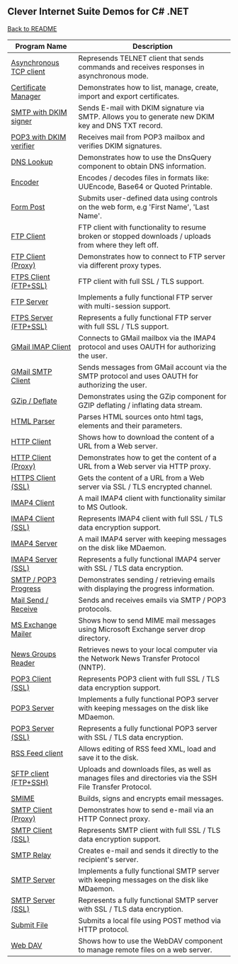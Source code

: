 ## Clever Internet Suite Demos for C# .NET

[Back to README](README.md)

| Program Name | Description |
|---|---|
|[Asynchronous TCP client](./CS/AsyncClient)|Represends TELNET client that sends commands and receives responses in asynchronous mode.|
|[Certificate Manager](./CS/CertMgr)|Demonstrates how to list, manage, create, import and export certificates.|
|[SMTP with DKIM signer](./CS/DkimSign)|Sends E-mail with DKIM signature via SMTP. Allows you to generate new DKIM key and DNS TXT record.|
|[POP3 with DKIM verifier](./CS/DkimVerify)|Receives mail from POP3 mailbox and verifies DKIM signatures.|
|[DNS Lookup](./CS/DnsLookup)|Demonstrates how to use the DnsQuery component to obtain DNS information.|
|[Encoder](./CS/Encoder)|Encodes / decodes files in formats like: UUEncode, Base64 or Quoted Printable.|
|[Form Post](./CS/FormPost)|Submits user-defined data using controls on the web form, e.g 'First Name', 'Last Name'.|
|[FTP Client](./CS/FtpClient)|FTP client with functionality to resume broken or stopped downloads / uploads from where they left off.|
|[FTP Client (Proxy)](./CS/FtpClientProxy)|Demonstrates how to connect to FTP server via different proxy types.|
|[FTPS Client (FTP+SSL)](./CS/FtpClientSSL)|FTP client with full SSL / TLS support.|
|[FTP Server](./CS/FtpServer)|Implements a fully functional FTP server with multi-session support.|
|[FTPS Server (FTP+SSL)](./CS/FtpServerSSL)|Represents a fully functional FTP server with full SSL / TLS support.|
|[GMail IMAP Client](./CS/GMailIMAP)|Connects to GMail mailbox via the IMAP4 protocol and uses OAUTH for authorizing the user.|
|[GMail SMTP Client](./CS/GMailSMTP)|Sends messages from GMail account via the SMTP protocol and uses OAUTH for authorizing the user.|
|[GZip / Deflate](./CS/GZipDeflate)|Demonstrates using the GZip component for GZIP deflating / inflating data stream.|
|[HTML Parser](./CS/HtmlParser)|Parses HTML sources onto html tags, elements and their parameters.|
|[HTTP Client](./CS/HttpClient)|Shows how to download the content of a URL from a Web server.|
|[HTTP Client (Proxy)](./CS/HttpClientProxy)|Demonstrates how to get the content of a URL from a Web server via HTTP proxy.|
|[HTTPS Client (SSL)](./CS/HttpClientSSL)|Gets the content of a URL from a Web server via SSL / TLS encrypted channel.|
|[IMAP4 Client](./CS/ImapClient)|A mail IMAP4 client with functionality similar to MS Outlook.|
|[IMAP4 Client (SSL)](./CS/ImapClientSSL)|Represents IMAP4 client with full SSL / TLS data encryption support.|
|[IMAP4 Server](./CS/ImapServer)|A mail IMAP4 server with keeping messages on the disk like MDaemon.|
|[IMAP4 Server (SSL)](./CS/ImapServerSSL)|Represents a fully functional IMAP4 server with SSL / TLS data encryption.|
|[SMTP / POP3 Progress](./CS/MailProgress)|Demonstrates sending / retrieving emails with displaying the progress information.|
|[Mail Send / Receive](./CS/MailSendReceive)|Sends and receives emails via SMTP / POP3 protocols.|
|[MS Exchange Mailer](./CS/MSExchange)|Shows how to send MIME mail messages using Microsoft Exchange server drop directory.|
|[News Groups Reader](./CS/NewsGroups)|Retrieves news to your local computer via the Network News Transfer Protocol (NNTP).|
|[POP3 Client (SSL)](./CS/Pop3ClientSSL)|Represents POP3 client with full SSL / TLS data encryption support.|
|[POP3 Server](./CS/Pop3Server)|Implements a fully functional POP3 server with keeping messages on the disk like MDaemon.|
|[POP3 Server (SSL)](./CS/Pop3ServerSSL)|Represents a fully functional POP3 server with SSL / TLS data encryption.|
|[RSS Feed client](./CS/RssFeed)|Allows editing of RSS feed XML, load and save it to the disk.|
|[SFTP client (FTP+SSH)](./CS/SFTPClient)|Uploads and downloads files, as well as manages files and directories via the SSH File Transfer Protocol.|
|[SMIME](./CS/SMime)|Builds, signs and encrypts email messages.|
|[SMTP Client (Proxy)](./CS/SmtpClientProxy)|Demonstrates how to send e-mail via an HTTP Connect proxy.|
|[SMTP Client (SSL)](./CS/SmtpClientSSL)|Represents SMTP client with full SSL / TLS data encryption support.|
|[SMTP Relay](./CS/SmtpRelay)|Creates e-mail and sends it directly to the recipient's server.|
|[SMTP Server](./CS/SmtpServer)|Implements a fully functional SMTP server with keeping messages on the disk like MDaemon.|
|[SMTP Server (SSL)](./CS/SmtpServerSSL)|Represents a fully functional SMTP server with SSL / TLS data encryption.|
|[Submit File](./CS/SubmitFile)|Submits a local file using POST method via HTTP protocol.|
|[Web DAV](./CS/WebDAV)|Shows how to use the WebDAV component to manage remote files on a web server.|
